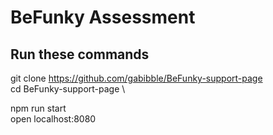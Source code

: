# BeFunky Assessment

## Run these commands
git clone https://github.com/gabibble/BeFunky-support-page \
cd BeFunky-support-page \

npm run start\
open localhost:8080